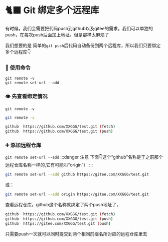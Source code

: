 # 🐈‍⬛ Git 绑定多个远程库

有时候，我们会需要把代码push到github以及gitee的需求。我们可以单独的push，在每次push后面加上地址。但是那样太麻烦了  

我们想要的是 简单的`git push`后代码自动备份到两个远程库，所以我们只要绑定多个远程库👇
### 🔧 使用命令
`git remote -v`  
`git remote set-url --add`

### 👁️ 先查看绑定情况
`git remote -v`
```sh
git remote -v

github  https://github.com/XXGGG/test.git (fetch)
github  https://github.com/XXGGG/test.git (push)
```
### ➕ 添加远程仓库
`git remote set-url --add`
:::danger 注意
下面👇这个“github”名称是于之前那个远程仓库名称一样的,它有可能叫“origin”）
:::

```sh
git remote set-url --add github https://gitee.com/XXGGG/test.git
```
或：
```sh
git remote set-url --add origin https://gitee.com/XXGGG/test.git
```


查看远程仓库。github这个名称就绑定了两个push地址了，
```sh
github  https://github.com/XXGGG/test.git (fetch)
github  https://github.com/XXGGG/test.git (push)
github  https://gitee.com/XXGGG/test.git (push)
```
只需要push一次就可以同时提交到两个相同前缀名所对应的远程仓库里去